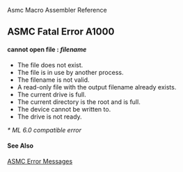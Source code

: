 Asmc Macro Assembler Reference

## ASMC Fatal Error A1000

#### cannot open file : _filename_

- The file does not exist.
- The file is in use by another process.
- The filename is not valid.
- A read-only file with the output filename already exists.
- The current drive is full.
- The current directory is the root and is full.
- The device cannot be written to.
- The drive is not ready.

_* ML 6.0 compatible error_

#### See Also

[ASMC Error Messages](readme.md)